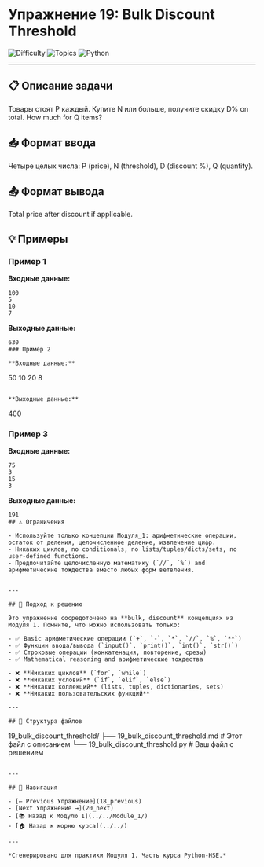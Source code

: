 # Упражнение 19: Bulk Discount Threshold

![Difficulty](https://img.shields.io/badge/Difficulty-Module%201-green)
![Topics](https://img.shields.io/badge/Topics-bulk%2C%20discount-blue)
![Python](https://img.shields.io/badge/Python-Module%201%20Concepts-yellow)

---

## 📋 Описание задачи

Товары стоят P каждый. Купите N или больше, получите скидку D% on total. How much for Q items?
## 📥 Формат ввода

Четыре целых числа: P (price), N (threshold), D (discount %), Q (quantity).
## 📤 Формат вывода

Total price after discount if applicable.
## 💡 Примеры

### Пример 1

**Входные данные:**
```
100
5
10
7
```

**Выходные данные:**
```
630
### Пример 2

**Входные данные:**
```
50
10
20
8
```

**Выходные данные:**
```
400
### Пример 3

**Входные данные:**
```
75
3
15
3
```

**Выходные данные:**
```
191
## ⚠️ Ограничения

- Используйте только концепции Модуля_1: арифметические операции, остаток от деления, целочисленное деление, извлечение цифр.
- Никаких циклов, no conditionals, no lists/tuples/dicts/sets, no user-defined functions.
- Предпочитайте целочисленную математику (`//`, `%`) and арифметические тождества вместо любых форм ветвления.


---

## 🎯 Подход к решению

Это упражнение сосредоточено на **bulk, discount** концепциях из Модуля 1. Помните, что можно использовать только:

- ✅ Basic арифметические операции (`+`, `-`, `*`, `//`, `%`, `**`)
- ✅ Функции ввода/вывода (`input()`, `print()`, `int()`, `str()`)
- ✅ Строковые операции (конкатенация, повторение, срезы)
- ✅ Mathematical reasoning and арифметические тождества

- ❌ **Никаких циклов** (`for`, `while`)
- ❌ **Никаких условий** (`if`, `elif`, `else`)
- ❌ **Никаких коллекций** (lists, tuples, dictionaries, sets)
- ❌ **Никаких пользовательских функций**

---

## 📁 Структура файлов
```
19_bulk_discount_threshold/
├── 19_bulk_discount_threshold.md     # Этот файл с описанием
└── 19_bulk_discount_threshold.py     # Ваш файл с решением
```

---

## 🔗 Навигация

- [← Previous Упражнение](18_previous) 
- [Next Упражнение →](20_next)
- [📚 Назад к Модулю 1](../../Module_1/)
- [🏠 Назад к корню курса](../../)

---

*Сгенерировано для практики Модуля 1. Часть курса Python-HSE.*
